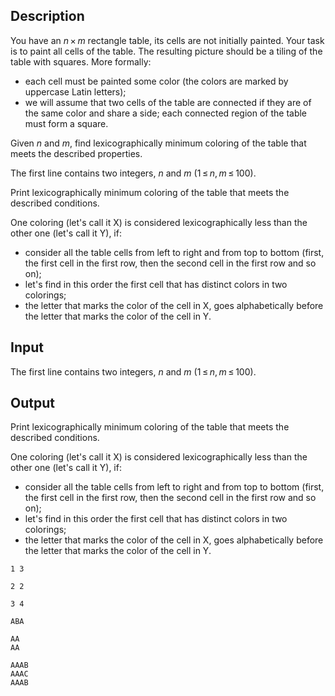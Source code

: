 ## Description

<div><p>You have an <span class="tex-span"><i>n</i> × <i>m</i></span> rectangle table, its cells are not initially painted. Your task is to paint all cells of the table. The resulting picture should be a tiling of the table with squares. More formally:</p><ul> <li> each cell must be painted some color (the colors are marked by uppercase Latin letters); </li><li> we will assume that two cells of the table are connected if they are of the same color and share a side; each connected region of the table must form a square. </li></ul><p>Given <span class="tex-span"><i>n</i></span> and <span class="tex-span"><i>m</i></span>, find lexicographically minimum coloring of the table that meets the described properties.</p></div><div class="input-specification"><p>The first line contains two integers, <span class="tex-span"><i>n</i></span> and <span class="tex-span"><i>m</i></span> <span class="tex-span">(1 ≤ <i>n</i>, <i>m</i> ≤ 100)</span>.</p></div><div class="output-specification"><p>Print lexicographically minimum coloring of the table that meets the described conditions. </p><p>One coloring (let's call it X) is considered lexicographically less than the other one (let's call it Y), if:</p><ul> <li> consider all the table cells from left to right and from top to bottom (first, the first cell in the first row, then the second cell in the first row and so on); </li><li> let's find in this order the first cell that has distinct colors in two colorings; </li><li> the letter that marks the color of the cell in X, goes alphabetically before the letter that marks the color of the cell in Y. </li></ul></div>

## Input

<p>The first line contains two integers, <span class="tex-span"><i>n</i></span> and <span class="tex-span"><i>m</i></span> <span class="tex-span">(1 ≤ <i>n</i>, <i>m</i> ≤ 100)</span>.</p>

## Output

<p>Print lexicographically minimum coloring of the table that meets the described conditions. </p><p>One coloring (let's call it X) is considered lexicographically less than the other one (let's call it Y), if:</p><ul> <li> consider all the table cells from left to right and from top to bottom (first, the first cell in the first row, then the second cell in the first row and so on); </li><li> let's find in this order the first cell that has distinct colors in two colorings; </li><li> the letter that marks the color of the cell in X, goes alphabetically before the letter that marks the color of the cell in Y. </li></ul>





```input1
1 3

```




```input2
2 2

```




```input3
3 4

```




```output1
ABA

```




```output2
AA
AA

```




```output3
AAAB
AAAC
AAAB

```


